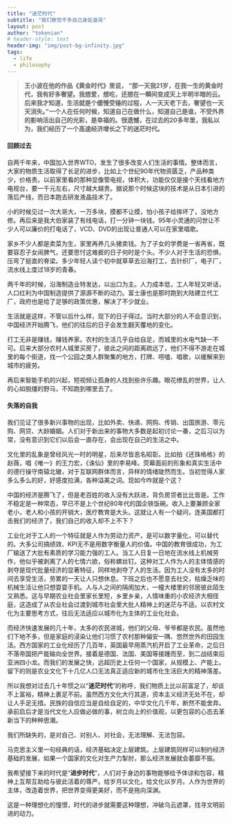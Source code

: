 ```yaml
---
title: "迷茫时代"
subtitle: "我们察觉不多自己身处漩涡"
layout: post
author: "tokenian"
# header-style: text
header-img: "img/post-bg-infinity.jpg"
tags:
  - life
  - philosophy
---
```

> **王小波在他的作品《黄金时代》里说， “那一天我21岁，在我一生的黄金时代，我有好多奢望。我想爱，想吃，还想在一瞬间变成天上半明半暗的云。后来我才知道，生活就是个缓慢受锤的过程，人一天天老下去，奢望也一天天消失。”一个人在任何时候，知道自己在做什么，知道自己是谁，不受外界的影响活出自己的光彩，是幸福的。很遗憾，在过去的20多年里，我私以为，我们经历了一个高速经济增长之下的迷茫时代。**

#### 回顾过去

自两千年来，中国加入世界WTO，发生了很多改变人们生活的事情。整体而言，大家的物质生活取得了长足的进步，比如上个世纪90年代物资匮乏，产品种类少，价格贵。以前家里看的那种显像管电视，体积大，功能仅仅是接个天线看地方电视台，要一千元左右，尺寸越大越贵。据说那个时候这块的技术是从日本引进的落后产线，而日本跑去研发液晶技术了。

小的时候见过一次大哥大，一万多块，摸都不让摸，怕小孩子给摔坏了，没地方修。再后来是我大伯家装了有线电话，打一分钟一块钱。95年小灵通的问世让不少人可以廉价的打电话了，VCD、DVD的出现让普通人可以在家里唱歌。

家乡不少人都是卖菜为生，家里再养几头猪卖钱。为了子女的学费是一省再省，既要容忍子女闹脾气，还要思忖这难捱的日子何时是个头。不少人对于生活的恐惧，压弯了挺直的脊梁。多少年轻人读个初中就草草去沿海打工，去针织厂，电子厂，流水线上度过18岁的青春。

两千年的时候，沿海制造业特发达，以出口为主。人力成本低，工人年轻又听话，人口红利为中国制造提供了源源不断的动力。富士康也是那时跑到大陆建立代工厂，政府也是给了足够的政策优惠，解决了不少就业。

生活就是这样，不管以后什么样，现下的日子得过。当时大部分的人不会意识到，中国经济开始腾飞，他们的往后的日子会发生翻天覆地的变化。

打工无非是赚钱，赚钱养家。农村的生活几乎自给自足，而城里的水电气缺一不可。后来大部分农村人城里买房了，彼此之间的距离疏远了，他们不得不游走在城里的每个街道，找一个公园之类人群聚集的地方，打牌、唠嗑、唱歌，以缓解来到城市的疲劳。

再后来智能手机的兴起，短视频让孤身的人找到些许乐趣。眼花缭乱的世界，让人的心如脱缰的野马，不知跑到哪里去了。

#### 失落的自我

我们见证了很多新兴事物的出现，比如外卖、快递、网购、传销、出国旅游、零元购、网贷、大龄婚姻。人们对于新出来的事物大多数是起初讨论一番，之后习以为常，没有意识到它们以后会一直存在，会出现在自己的生活之中。

文化里的乱象是曾经风光一时的明星，后来尽皆恶名昭彰。比如拍《还珠格格》的赵薇，唱《唯一》的王力宏，《诛仙》里的李易峰。荧幕面前的形象和真实生活中的德行操守南辕北辙，对于互联网群体而言，异样的情绪陡然而生。当初觉得人家多么多么的好，好感度拉满，各种溢美之词。现如今咋就是个这？

中国的经济是腾飞了，但是老百姓的收入没有大跃进，背负房贷者比比皆是。工作不稳定是一种常态，早已不是上个世纪80年代的国企铁饭碗。收入上要兼顾全家老小，老人和小孩的开销大，医疗教育是大头。这就让人有一个疑问，连美国都打击我们的经济了，我们自己的收入却不上不下？

工业化对于工人的一个特征就是人作为劳动力资产，是可以数字量化，可以替代的。大多公司搞绩效、KPI无不是用数字衡量人的价值。中国的教育很成功，为工厂输送了大批有素质的学习能力强的工人。当工人日复一日地在流水线上机械劳作，他似乎被剥离了人的七情六欲，俗称螺丝钉。这种对工人作为人的主体情感的剥夺是现代批量经济的显著特征，同样地剥夺了人的生活。因为工人没有太多的时间去享受生活，劳累的一天让人只想休息。下班之后也不愿意去社交，枯燥乏味的机械生活让他只想耍耍手机。人与人之间的隔阂加大，一幢大楼里的邻居彼此陌生又熟悉。这与早期农业社会里家长里短，乡里乡亲，人情味重的小农经济大相径庭，这造成了从农业社会过渡到城市社会里大批人精神上的迷茫与不适。以农村文化为主要思考方式，往后无法适应以城市化为主体的工业化社会。



而经济快速发展的几十年，太多的农民进城，他们的父母、爷爷都是农民。虽然他们下地不多，但是家庭的浸染让他们习惯了农村那种偏安一隅、悠然世外的田园生活。西方国家的工业化经历了几百年，英国最早用蒸汽机开启了工业革命，之后日不落帝国把产能输向全世界。接着是德国、法国、美国等接踵而至，到二战结束后亚洲四小龙。而我们的发展之快，远超历史上任何一个国家，从规模上、产能上。留下的则是农业文化下十几亿人口无法真正适应新的城市化生活巨大的精神落差。

所以我想对过去几十年惯之以“**迷茫时代**”的称呼，我们物质上比以前富足了，却谈不上富裕，精神上裹足不前。虽然西方文化大行其道，资本主义经济无处不在，却让人手足无措。民族的自信应当是自给自足的，中华文化几千年，断然不能舍弃。承前启后才是当代文化人应做必做的事，树立向上的价值观，以更包容的心态去革新当下的种种思潮。

我们所缺失的，是对自己、对别人、对社会，无法理解、无法包容。

马克思主义里一句经典的话，经济基础决定上层建筑。上层建筑同样可以制约经济基础的发展，如果一个国家的文化对生产力掣肘，那么经济发展就会萎靡不振。

我希望接下来的时代是“**进步时代**”，人们对于身边的事物能够给予体谅和包容，精神上互帮互助给与彼此活着的尊严。给岁月以文化，给文化以岁月。人作为世界的主体，改造着世界，把世界变得更美好，而不是拖向深渊。

这是一种理想化的憧憬，时代的进步就需要这种理想，冲破乌云遮罩，找寻文明前进的动力。